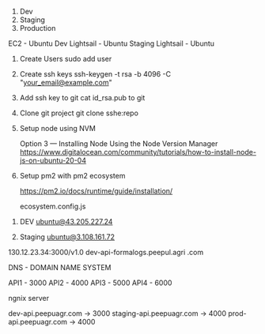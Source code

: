 1) Dev
3) Staging
3) Production

EC2 - Ubuntu
Dev Lightsail - Ubuntu
Staging Lightsail - Ubuntu

1) Create Users
    sudo add user
2) Create ssh keys
     ssh-keygen -t rsa -b 4096 -C "your_email@example.com"
3) Add ssh key to git
     cat id_rsa.pub  to git
4) Clone git project
     git clone sshe:repo
5) Setup node using NVM

      Option 3 — Installing Node Using the Node Version Manager
      https://www.digitalocean.com/community/tutorials/how-to-install-node-js-on-ubuntu-20-04

6) Setup pm2 with pm2 ecosystem
    
    https://pm2.io/docs/runtime/guide/installation/

    ecosystem.config.js



1. DEV 
   ubuntu@43.205.227.24

2. Staging
   ubuntu@3.108.161.72


130.12.23.34:3000/v1.0
dev-api-formalogs.peepul.agri .com

DNS - DOMAIN NAME SYSTEM

API1 -  3000
API2 - 4000
API3 - 5000
API4 - 6000


ngnix server

dev-api.peepuagr.com -> 3000
staging-api.peepuagr.com -> 4000
prod-api.peepuagr.com -> 4000
